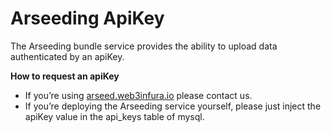 # Arseeding ApiKey

The Arseeding bundle service provides the ability to upload data authenticated by an apiKey.

**How to request an apiKey**

- If you’re using [arseed.web3infura.io](http://arseed.web3infura.io/) please contact us.
- If you’re deploying the Arseeding service yourself, please just inject the apiKey value in the api_keys table of mysql.